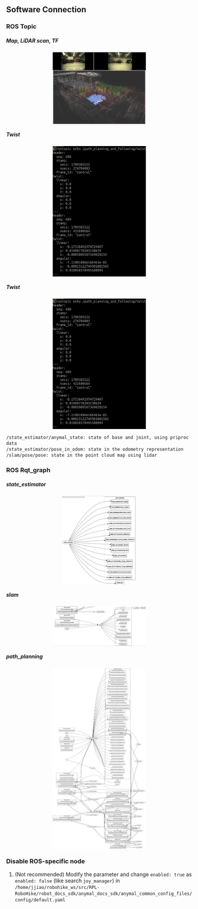 ## Software Connection

### ROS Topic
##### Map, LiDAR scan, TF
<div align="center">
  <a href="">
    <img align="center" src="image/screenshot_map_tf.png" width="50%" alt="screenshot_map_tf">
  </a> 
</div>

##### Twist
<div align="center">
  <a href="">
    <img align="center" src="image/screenshot_twist_example.png" width="50%" alt="screenshot_twist_example">
  </a> 
</div>

##### Twist
<div align="center">
  <a href="">
    <img align="center" src="image/screenshot_twist_example.png" width="50%" alt="screenshot_twist_example">
  </a> 
</div>

```
/state_estimator/anymal_state: state of base and joint, using priproc data
/state_estimator/pose_in_odom: state in the odometry representation
/slam/pose/pose: state in the point cloud map using lidar
```

### ROS Rqt_graph
##### state_estimator
<div align="center">
  <a href="">
    <img align="center" src="image/screenshot_anymald_topic_state_estimator.png" width="40%" alt="screenshot_anymald_topic_state_estimator">
  </a> 
</div>

##### slam
<div align="center">
  <a href="">
    <img align="center" src="image/screenshot_anymald_topic_slam.png" width="50%" alt="screenshot_anymald_topic_slam">
  </a> 
</div>

##### path_planning
<div align="center">
  <a href="">
    <img align="center" src="image/screenshot_anymald_topic_path_planning.png" width="50%" alt="screenshot_anymald_topic_path_planning">
  </a> 
</div>

### Disable ROS-specific node
1. (Not recommended) Modify the parameter and change ```enabled: true``` as ```enabled: false``` (like search ```joy_manager```) in 
```/home/jjiao/robohike_ws/src/RPL-RoboHike/robot_docs_sdk/anymal_docs_sdk/anymal_common_config_files/config/default.yaml```